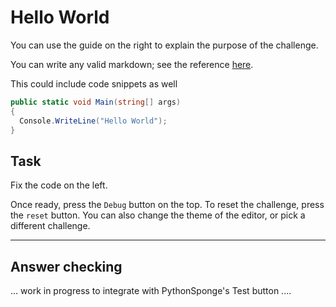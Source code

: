 # Hello World

You can use the guide on the right to explain the purpose of the challenge.

You can write any valid markdown; see the reference [here](https://www.markdownguide.org/basic-syntax/).

This could include code snippets as well

```cs
public static void Main(string[] args)
{
  Console.WriteLine("Hello World");
}
```

## Task
Fix the code on the left.

Once ready, press the `Debug` button on the top. To reset the challenge, press the `reset` button. You can also change the theme of the editor, or pick a different challenge.

---

## Answer checking
... work in progress to integrate with PythonSponge's Test button ....
